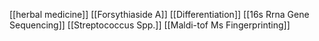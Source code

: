 [[herbal medicine]]
[[Forsythiaside A]]
[[Differentiation]]
[[16s Rrna Gene Sequencing]]
[[Streptococcus Spp.]]
[[Maldi-tof Ms Fingerprinting]]
